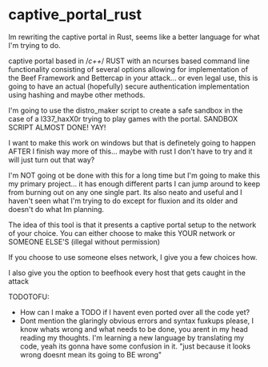 # captive_portal_rust
Im rewriting the captive portal in Rust, seems like a better language for what I'm trying to do.

captive portal based in /*c++*/ RUST with an ncurses based command line functionality consisting of several options allowing for implementation of the Beef Framework and Bettercap in your attack... or even legal use, this is going to have an actual (hopefully)  secure authentication implementation using hashing and maybe other methods.

I'm going to use the distro_maker script to create a safe sandbox in the case of a l337_haxX0r trying to play games with the portal. SANDBOX SCRIPT ALMOST DONE! YAY!

I want to make this work on windows but that is definetely going to happen AFTER I finish way more of this... maybe with rust I don't have to try and it will just turn out that way?

I'm NOT going ot be done with this for a long time but I'm going to make this my primary project... it has enough different parts I can jump around to keep from burning out on any one single part. Its also neato and useful and I haven't seen what I'm trying to do except for fluxion and its older and doesn't do what Im planning.
  
The idea of this tool is that it presents a captive portal setup to the network of your choice. You can either choose to make this YOUR network or SOMEONE ELSE'S (illegal without permission) 
  
If you choose to use someone elses network,  I give you a few choices how.
 
I also give you the option to beefhook every host that gets caught in the attack
  
TODOTOFU:
  - How can I make a TODO if I havent even ported over all the code yet?
  - Dont mention the glaringly obvious errors and syntax fuxkups please, I know whats wrong and what needs to be done, you arent in my head reading my thoughts. I'm learning a new language by translating my code, yeah its gonna have some confusion in it. "just because it looks wrong doesnt mean its going to BE wrong"
